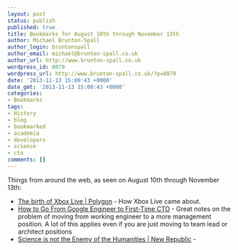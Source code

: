 ```yaml
---
layout: post
status: publish
published: true
title: Bookmarks for August 10th through November 13th
author: Michael Brunton-Spall
author_login: bruntonspall
author_email: michael@brunton-spall.co.uk
author_url: http://www.brunton-spall.co.uk
wordpress_id: 8079
wordpress_url: http://www.brunton-spall.co.uk/?p=8079
date: '2013-11-13 15:00:43 +0000'
date_gmt: '2013-11-13 15:00:43 +0000'
categories:
- Bookmarks
tags:
- History
- blog
- bookmarked
- academia
- developers
- science
- cto
comments: []
---
```

<p>Things from around the web, as seen on August 10th through November 13th:</p>
<ul>
<li><a href="http://www.polygon.com/features/2013/11/11/4849940/xbox-live-millennium-e">The birth of Xbox Live | Polygon</a> - How Xbox Live came about.</li>
<li><a href="http://firstround.com/article/How-to-Go-From-Google-Engineer-to-First-Time-CTO">How to Go From Google Engineer to First-Time CTO</a> - Great notes on the problem of moving from working engineer to a more management position. A lot of this applies even if you are just moving to team lead or architect positions</li>
<li><a href="http://www.newrepublic.com/article/114127/science-not-enemy-humanities#">Science is not the Enemy of the Humanities | New Republic</a> - </li>
</ul>
